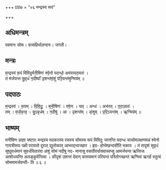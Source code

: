 +++
title = "०६ मन्द्रस्य रूपं"

+++
## अधिमन्त्रम्
पवमानः सोमः। वत्सप्रिर्भालन्दनः। जगती।

## मन्त्रः
म॒न्द्रस्य॑ रू॒पं वि॑विदुर्मनी॒षिणः॑ श्ये॒नो यदन्धो॒ अभ॑रत्परा॒वतः॑ ।  
तं म॑र्जयन्त सु॒वृधं॑ न॒दीष्वाँ उ॒शन्त॑मं॒शुं प॑रि॒यन्त॑मृ॒ग्मिय॑म् ॥

## पदपाठः
म॒न्द्रस्य॑ । रू॒पम् । वि॒वि॒दुः॒ । म॒नी॒षिणः॑ । श्ये॒नः । यत् । अन्धः॑ । अभ॑रत् । प॒रा॒ऽवतः॑ ।  
तम् । म॒र्ज॒य॒न्त॒ । सु॒ऽवृध॑म् । न॒दीषु॑ । आ । उ॒शन्त॑म् । अं॒शुम् । प॒रि॒ऽयन्त॑म् । ऋ॒ग्मिय॑म् ॥

## भाष्यम्
मनीषिणः प्राज्ञा यष्टारः मन्द्रस्य मदकरस्य रसस्य सोमस्य रूपं विविदुः जानन्ति यदन्धः यत्सोमलक्षणमन्नं श्येनो गायत्रीरूपः पक्षी परावतो दूरात् द्युलोकात् आभरद्भ्यजहार । हृग्र- होर्भश्छन्दसीति भकारः । तं तादृशं सुवृधं सुष्ठुवर्धमानं सुवर्धयितारंवा अंशुं सोमं नदीषु नद- मानासु वसतीवर्याख्यास्वप्सु आमर्जयन्त ऋत्विजः आशोधयन्ति अलङ्कुर्वन्तिवा । कीदृशं उशन्तं देवान् कामयमानं परियन्तं परितोगच्छन्तं ऋग्मियं ऋगर्हं स्तुत्यं सोममामर्जयन्ती- ति ॥ ६ ॥